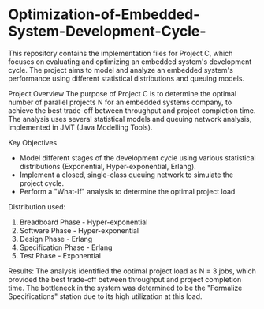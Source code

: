 # Optimization-of-Embedded-System-Development-Cycle-

This repository contains the implementation files for Project C, which focuses on evaluating and optimizing an embedded system's development cycle. The project aims to model and analyze an embedded system's performance using different statistical distributions and queuing models.

Project Overview
The purpose of Project C is to determine the optimal number of parallel projects N for an embedded systems company, to achieve the best trade-off between throughput and project completion time. The analysis uses several statistical models and queuing network analysis, implemented in JMT (Java Modelling Tools).

Key Objectives
- Model different stages of the development cycle using various statistical distributions (Exponential, Hyper-exponential, Erlang).
- Implement a closed, single-class queuing network to simulate the project cycle.
- Perform a "What-If" analysis to determine the optimal project load

Distribution used:
1) Breadboard Phase - Hyper-exponential
2) Software Phase - Hyper-exponential
3) Design Phase - Erlang
4) Specification Phase - Erlang
5) Test Phase - Exponential

Results:
The analysis identified the optimal project load as N = 3 jobs, which provided the best trade-off between throughput and project completion time. The bottleneck in the system was determined to be the "Formalize Specifications" station due to its high utilization at this load.
